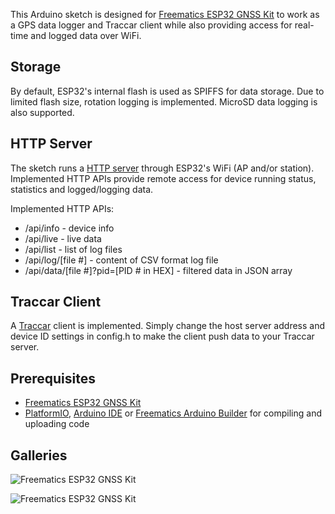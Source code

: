 This Arduino sketch is designed for [Freematics ESP32 GNSS Kit](https://freematics.com/products/esp32-gnss-kit/) to work as a GPS data logger and Traccar client while also providing access for real-time and logged data over WiFi.

Storage
-------

By default, ESP32's internal flash is used as SPIFFS for data storage. Due to limited flash size, rotation logging is implemented. MicroSD data logging is also supported.

HTTP Server
-----------

The sketch runs a [HTTP server](https://github.com/stanleyhuangyc/Freematics/tree/master/libraries/httpd) through ESP32's WiFi (AP and/or station). Implemented HTTP APIs provide remote access for device running status, statistics and logged/logging data.

Implemented HTTP APIs:

* /api/info - device info
* /api/live - live data
* /api/list - list of log files
* /api/log/[file #] - content of CSV format log file
* /api/data/[file #]?pid=[PID # in HEX] - filtered data in JSON array

Traccar Client
--------------

A [Traccar](https://www.traccar.org/) client is implemented. Simply change the host server address and device ID settings in config.h to make the client push data to your Traccar server.

Prerequisites
-------------

* [Freematics ESP32 GNSS Kit](https://freematics.com/products/esp32-gnss-kit/)
* [PlatformIO](http://platformio.org/), [Arduino IDE](https://github.com/espressif/arduino-esp32#installation-instructions) or [Freematics Arduino Builder](https://freematics.com/software/arduino-builder) for compiling and uploading code

Galleries
---------

![Freematics ESP32 GNSS Kit](https://freematics.com/pages/wp-content/uploads/2018/07/esprit_gps_kit_2.jpg)

![Freematics ESP32 GNSS Kit](https://freematics.com/pages/wp-content/uploads/2018/07/esprit_gps_kit_3.jpg)
